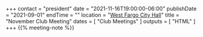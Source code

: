 +++
contact = "president"
date = "2021-11-16T19:00:00-06:00"
publishDate = "2021-09-01"
endTime = ""
location = "[West Fargo City Hall](/places/west-fargo-city-hall/)"
title = "November Club Meeting"
dates = [ "Club Meetings" ]
outputs = [ "HTML" ]
+++
{{% meeting-note %}}

